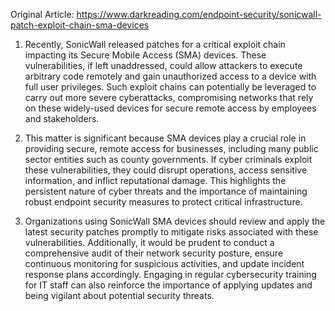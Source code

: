 Original Article: https://www.darkreading.com/endpoint-security/sonicwall-patch-exploit-chain-sma-devices

1) Recently, SonicWall released patches for a critical exploit chain impacting its Secure Mobile Access (SMA) devices. These vulnerabilities, if left unaddressed, could allow attackers to execute arbitrary code remotely and gain unauthorized access to a device with full user privileges. Such exploit chains can potentially be leveraged to carry out more severe cyberattacks, compromising networks that rely on these widely-used devices for secure remote access by employees and stakeholders.

2) This matter is significant because SMA devices play a crucial role in providing secure, remote access for businesses, including many public sector entities such as county governments. If cyber criminals exploit these vulnerabilities, they could disrupt operations, access sensitive information, and inflict reputational damage. This highlights the persistent nature of cyber threats and the importance of maintaining robust endpoint security measures to protect critical infrastructure.

3) Organizations using SonicWall SMA devices should review and apply the latest security patches promptly to mitigate risks associated with these vulnerabilities. Additionally, it would be prudent to conduct a comprehensive audit of their network security posture, ensure continuous monitoring for suspicious activities, and update incident response plans accordingly. Engaging in regular cybersecurity training for IT staff can also reinforce the importance of applying updates and being vigilant about potential security threats.